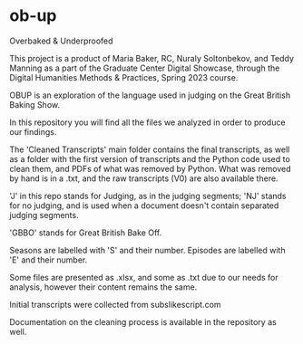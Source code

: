 # ob-up
Overbaked &amp; Underproofed
<p>This project is a product of Maria Baker, RC, Nuraly Soltonbekov, and Teddy Manning as a part of the Graduate Center Digital Showcase, through the Digital Humanities Methods & Practices, Spring 2023 course.</P>
<p>OBUP is an exploration of the language used in judging on the Great British Baking Show.</p>
<p>In this repository you will find all the files we analyzed in order to produce our findings.</p>
<p>The 'Cleaned Transcripts' main folder contains the final transcripts, as well as a folder with the first version of transcripts and the Python code used to clean them, and PDFs of what was removed by Python. What was removed by hand is in a .txt, and the raw transcripts (V0) are also available there.</p>
<p>'J' in this repo stands for Judging, as in the judging segments; 'NJ' stands for no judging, and is used when a document doesn't contain separated judging segments.</p> 
<p>'GBBO' stands for Great British Bake Off.</p>
<p>Seasons are labelled with 'S' and their number. Episodes are labelled with 'E' and their number.</p>
<p>Some files are presented as .xlsx, and some as .txt due to our needs for analysis, however their content remains the same.</p>
<p>Initial transcripts were collected from subslikescript.com</p>
<p>Documentation on the cleaning process is available in the repository as well.</p>
